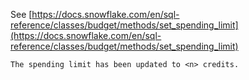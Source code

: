 See [https://docs.snowflake.com/en/sql-reference/classes/budget/methods/set_spending_limit](https://docs.snowflake.com/en/sql-reference/classes/budget/methods/set_spending_limit)
```
The spending limit has been updated to <n> credits.
```
